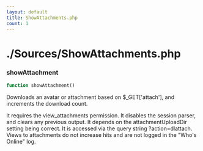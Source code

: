 ```yaml
---
layout: default
title: ShowAttachments.php
count: 1
---
```


# ./Sources/ShowAttachments.php

### showAttachment

```php
function showAttachment()
```
Downloads an avatar or attachment based on $_GET['attach'], and increments the download count.

It requires the view_attachments permission.
It disables the session parser, and clears any previous output.
It depends on the attachmentUploadDir setting being correct.
It is accessed via the query string ?action=dlattach.
Views to attachments do not increase hits and are not logged in the "Who's Online" log.

